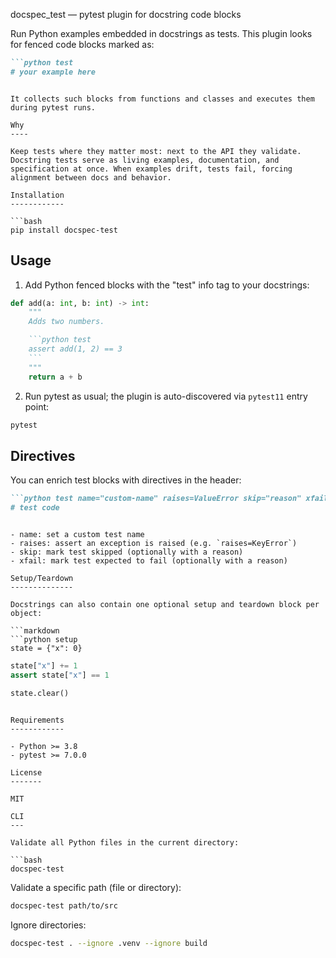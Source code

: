 docspec_test — pytest plugin for docstring code blocks

Run Python examples embedded in docstrings as tests. This plugin looks for fenced code blocks marked as:

```markdown
```python test
# your example here
```
```

It collects such blocks from functions and classes and executes them during pytest runs.

Why
----

Keep tests where they matter most: next to the API they validate. Docstring tests serve as living examples, documentation, and specification at once. When examples drift, tests fail, forcing alignment between docs and behavior.

Installation
------------

```bash
pip install docspec-test
```

Usage
-----

1) Add Python fenced blocks with the "test" info tag to your docstrings:

```python
def add(a: int, b: int) -> int:
    """
    Adds two numbers.

    ```python test
    assert add(1, 2) == 3
    ```
    """
    return a + b
```

2) Run pytest as usual; the plugin is auto-discovered via `pytest11` entry point:

```bash
pytest
```

Directives
----------

You can enrich test blocks with directives in the header:

```markdown
```python test name="custom-name" raises=ValueError skip="reason" xfail
# test code
```
```

- name: set a custom test name
- raises: assert an exception is raised (e.g. `raises=KeyError`)
- skip: mark test skipped (optionally with a reason)
- xfail: mark test expected to fail (optionally with a reason)

Setup/Teardown
--------------

Docstrings can also contain one optional setup and teardown block per object:

```markdown
```python setup
state = {"x": 0}
```

```python test name="increments"
state["x"] += 1
assert state["x"] == 1
```

```python teardown
state.clear()
```
```

Requirements
------------

- Python >= 3.8
- pytest >= 7.0.0

License
-------

MIT

CLI
---

Validate all Python files in the current directory:

```bash
docspec-test
```

Validate a specific path (file or directory):

```bash
docspec-test path/to/src
```

Ignore directories:

```bash
docspec-test . --ignore .venv --ignore build
```



